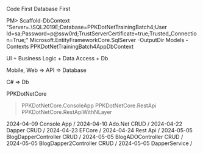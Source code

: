 Code First
Database First

PM> Scaffold-DbContext "Server=.\SQL2019E;Database=PPKDotNetTrainingBatch4;User Id=sa;Password=p@ssw0rd;TrustServerCertificate=true;Trusted_Connection=True;" Microsoft.EntityFrameworkCore.SqlServer -OutputDir Models -Contexts PPKDotNetTrainingBatch4AppDbContext


UI + Business Logic + Data Access + Db

Mobile, Web => API => Database

C# => Db

PPKDotNetCore
>PPKDotNetCore.ConsoleApp
>PPKDotNetCore.RestApi
>PPKDotNetCore.RestApiWithNLayer

2024-04-09 Console App /
2024-04-10 Ado.Net CRUD /
2024-04-22 Dapper CRUD /
2024-04-23 EFCore /
2024-04-24 Rest Api /
2024-05-05 BlogDapperController CRUD /
2024-05-05 BlogADOController CRUD /
2024-05-05 BlogDapper2Controller CRUD /
2024-05-05 DapperService /